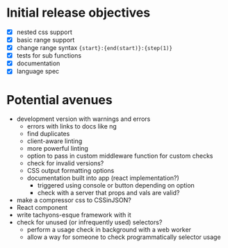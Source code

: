 # Initial release objectives

- [x] nested css support
- [x] basic range support
- [x] change range syntax `{start}:{end(start)}:{step(1)}`
- [x] tests for sub functions
- [x] documentation
- [x] language spec

# Potential avenues

* development version with warnings and errors
  * errors with links to docs like ng
  * find duplicates
  * client-aware linting
  * more powerful linting
  * option to pass in custom middleware function for custom checks
  * check for invalid versions?
  * CSS output formatting options
  * documentation built into app (react implementation?)
    * triggered using console or button depending on option
    * check with a server that props and vals are valid?
* make a compressor css to CSSinJSON?
* React component
* write tachyons-esque framework with it
* check for unused (or infrequently used) selectors?
  * perform a usage check in background with a web worker
  * allow a way for someone to check programmatically selector usage
